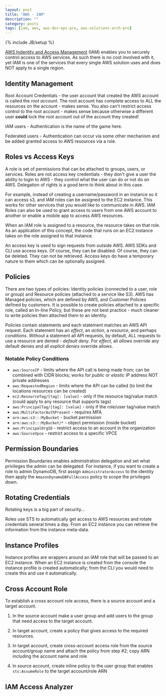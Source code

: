 ```yaml
---
layout: post
title: "AWS - IAM"
description: ""
category: posts
tags: [iam, aws, aws-dev-ops-pro, aws-solutions-arch-pro]
---
```

{% include JB/setup %}

[AWS Indentity and Access Management](https://aws.amazon.com/iam/) (IAM) enables you to securely control access to AWS services. As such there is no cost involved with it, yet IAM is one of the services that every single AWS solution uses and does NOT apply to a single region.

## Identity Management

Root Account Credentials - the user account that created the AWS account is called the *root account*. The root account has complete access to ALL the resources on the account - makes sense. You also can't restrict access control to the root account - makes sense because otherwise a different user **could** lock the root account out of the account they created!

IAM users - Authentication is the name of the game here. 

Federated users - Authentication can occur via some other mechanism and be added granted access to AWS resources via a role. 

## Roles vs Access Keys

A role is set of permissions that can be attached to groups, users, or services. Roles are not access key credentials - they don't give a user the ability to login to AWS - they control what the user can do or not do on AWS. Delegation of rights is a good term to think about in this case.

For example, instead of creating a username/password in an instance so it can access s3, and IAM roles can be assigned to the EC2 instance. This works for other services that you would like to communicate in AWS. IAM Roles can also be used to grant access to users from one AWS account to another or enable a mobile app to access AWS resources.

When an IAM role is assigned to a resource, the resource takes on that role. As an application of this concept, the code that runs on an EC2 instance takes on the role assigned to that instance.

An access key is used to sign requests from outside AWS. AWS SDKs and CLI use access keys. Of course, they can be disabled. Of course, they can be deleted. They can not be retrieved. Access keys do have a temporary nature to them which can be optionally assigned.

## Policies

There are two types of policies: Identity policies (connected to a user, role or group) and Resource policies (attached to a service like S3). AWS has Managed policies, which are defined by AWS, and Customer Policies defined by customers. It is possible to create policies attached to a specific role, called an In-line Policy, but these are not best practice - much cleaner to write policies then attached them to an identity.

Policies contain statements and each statement matches an AWS API request. Each statement has an *effect*, an *action*, a *resource*, and perhaps *conditions*.  Without a statement all API requests, by default, ALL requests to use a resource are denied - *default deny*. For *effect*, all *allows* override any default denies and all *explicit denies* override allows.

### Notable Policy Conditions

- `aws:SourceIP` - limits where the API call is being made from; can be combined with CIDR blocks; works for _public_ or _elastic IP_ address NOT private addresses
- `aws:RequestedRegion` - limits where the API can be called (to limit the locations resources can be created)
- `ec2:ResourceTag/[tag]: [value]` - only if the resource tag/value match (could apply to any resource that supports tags)
- `aws:PrincipalTag/[tag]: [value]` - only if the role/user tag/value match
- `aws:MultiFactorAuthPresent` - requires MFA
- `arn:aws:s3:::MyBucket` - bucket permission
- `arn:aws:s3:::MyBucket/*` - object permission (inside bucket)
- `aws:PrincipalOrgID` - restrict access to an account in the organization
- `aws:SourceVpce` - restrict access to a specific VPCE

## Permission Boundaries

Permission Boundaries enables administration delegation and set what privileges the admin can be delegated. For instance, if you want to create a role to admin DynamoDB, first assign ```AdministratorAccess``` to the identity then apply the ```AmazonDynamoDBFullAccess``` policy to scope the privileges down.

## Rotating Credentials

Rotating keys is a big part of security... 

Roles use STS to automatically get access to AWS resources and rotate credentials several times a day. From an EC2 instance you can retrieve the information from the instance meta-data.

## Instance Profiles

Instance profiles are wrappers around an IAM role that will be passed to an EC2 instance. When an EC2 instance is created from the console the instance profile is created automatically; from the CLI you would need to create this and use it automatically.

## Cross Account Role

To establish a cross account role access, there is a source account and a target account. 

1. In the source account make a user group and add users to the group that need access to the target account.

2. In target account, create a policy that gives access to the required resources.

3. In target account, create cross-account access role from the source account/group name and attach the policy from step #2; copy ARN including the account name and role

4. In source account, create inline policy to the user group that enables `sts:AssumeRole` to the target account/role ARN

## IAM Access Analyzer
